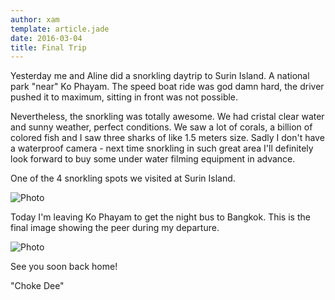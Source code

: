 ```yaml
---
author: xam
template: article.jade
date: 2016-03-04
title: Final Trip
---
```


Yesterday me and Aline did a snorkling daytrip to Surin Island. A national park "near" Ko Phayam. The speed boat ride was god damn hard, the driver pushed it to maximum, sitting in front was not possible. 

Nevertheless, the snorkling was totally awesome. We had cristal clear water and sunny weather, perfect conditions. We saw a lot of corals, a billion of colored fish and I saw three sharks of like 1.5 meters size. Sadly I don't have a waterproof camera - next time snorkling in such great area I'll definitely look forward to buy some under water filming equipment in advance.

One of the 4 snorkling spots we visited at Surin Island.

![Photo](https://dl.dropboxusercontent.com/u/53826890/IMAG1523-1024x577.jpg)

Today I'm leaving Ko Phayam to get the night bus to Bangkok. This is the final image showing the peer during my departure.

![Photo](https://dl.dropboxusercontent.com/u/53826890/IMAG1435-1600x254.jpg)

See you soon back home!

"Choke Dee"